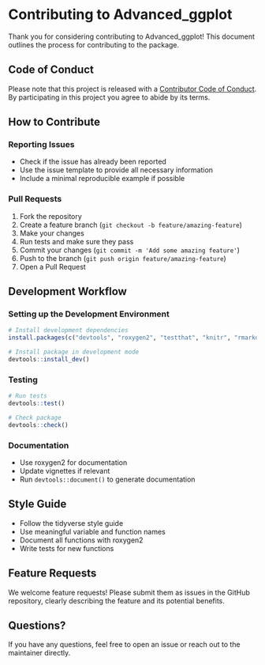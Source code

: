 # Contributing to Advanced_ggplot

Thank you for considering contributing to Advanced_ggplot! This document outlines the process for contributing to the package.

## Code of Conduct

Please note that this project is released with a [Contributor Code of Conduct](CODE_OF_CONDUCT.md). By participating in this project you agree to abide by its terms.

## How to Contribute

### Reporting Issues

- Check if the issue has already been reported
- Use the issue template to provide all necessary information
- Include a minimal reproducible example if possible

### Pull Requests

1. Fork the repository
2. Create a feature branch (`git checkout -b feature/amazing-feature`)
3. Make your changes
4. Run tests and make sure they pass
5. Commit your changes (`git commit -m 'Add some amazing feature'`)
6. Push to the branch (`git push origin feature/amazing-feature`)
7. Open a Pull Request

## Development Workflow

### Setting up the Development Environment

```r
# Install development dependencies
install.packages(c("devtools", "roxygen2", "testthat", "knitr", "rmarkdown"))

# Install package in development mode
devtools::install_dev()
```

### Testing

```r
# Run tests
devtools::test()

# Check package
devtools::check()
```

### Documentation

- Use roxygen2 for documentation
- Update vignettes if relevant
- Run `devtools::document()` to generate documentation

## Style Guide

- Follow the tidyverse style guide
- Use meaningful variable and function names
- Document all functions with roxygen2
- Write tests for new functions

## Feature Requests

We welcome feature requests! Please submit them as issues in the GitHub repository, clearly describing the feature and its potential benefits.

## Questions?

If you have any questions, feel free to open an issue or reach out to the maintainer directly. 